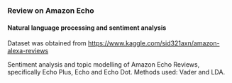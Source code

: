### Review on Amazon Echo
#### Natural language processing and sentiment analysis

Dataset was obtained from https://www.kaggle.com/sid321axn/amazon-alexa-reviews

Sentiment analysis and topic modelling of Amazon Echo Reviews, specifically Echo Plus, Echo and Echo Dot.
Methods used: Vader and LDA.
